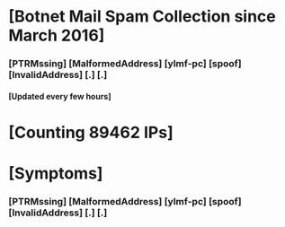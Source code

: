 # [Botnet Mail Spam Collection since March 2016]
### [PTRMssing] [MalformedAddress] [ylmf-pc] [spoof] [InvalidAddress] [.] [.]
#### [Updated every few hours]

# [Counting 89462 IPs]

# [Symptoms] 
###   [PTRMssing] [MalformedAddress] [ylmf-pc] [spoof] [InvalidAddress] [.] [.]
